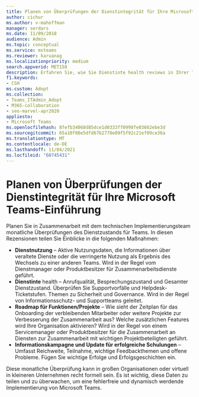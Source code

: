 ```yaml
---
title: Planen von Überprüfungen der Dienstintegrität für Ihre Microsoft Teams-Einführung
author: cichur
ms.author: v-mahoffman
manager: serdars
ms.date: 11/09/2018
audience: Admin
ms.topic: conceptual
ms.service: msteams
ms.reviewer: karuanag
ms.localizationpriority: medium
search.appverid: MET150
description: Erfahren Sie, wie Sie Dienstinte health reviews in Ihrer Teams verwenden, um Erkenntnisse über Nutzung, Integrität, Funktions-/Projektplan und andere Updates zu teilen.
f1.keywords:
- CSH
ms.custom: Adopt
ms.collection:
- Teams_ITAdmin_Adopt
- M365-collaboration
- seo-marvel-apr2020
appliesto:
- Microsoft Teams
ms.openlocfilehash: 8fefb34068d85dce1d0333ff0998fe03662ebe3d
ms.sourcegitcommit: 65a10f80e5dfd67b2778e09f5f92c21ef09ce36a
ms.translationtype: MT
ms.contentlocale: de-DE
ms.lasthandoff: 11/04/2021
ms.locfileid: "60745431"
---
```

# <a name="schedule-service-health-reviews-for-your-microsoft-teams-adoption"></a>Planen von Überprüfungen der Dienstintegrität für Ihre Microsoft Teams-Einführung

Planen Sie in Zusammenarbeit mit dem technischen Implementierungsteam monatliche Überprüfungen des Dienstzustands für Teams. In diesen Rezensionen teilen Sie Einblicke in die folgenden Maßnahmen:

- **Dienstnutzung** – Aktive Nutzungsdaten, die Informationen über veraltete Dienste oder die verringerte Nutzung als Ergebnis des Wechsels zu einer anderen Teams. Wird in der Regel vom Dienstmanager oder Produktbesitzer für Zusammenarbeitsdienste geführt.
- **Dienstinte** health – Anrufqualität, Besprechungszustand und Gesamter Dienstzustand. Überprüfen Sie Supportvorfälle und Helpdesk-Ticketstufen. Themen zu Sicherheit und Governance. Wird in der Regel von Informationsschutz- und Supportteams geleitet. 
- **Roadmap für Funktionen/Projekte** – Wie sieht der Zeitplan für das Onboarding der verbleibenden Mitarbeiter oder weitere Projekte zur Verbesserung der Zusammenarbeit aus? Welche zusätzlichen Features wird Ihre Organisation aktivieren? Wird in der Regel von einem Servicemanager oder Produktbesitzer für die Zusammenarbeit an Diensten zur Zusammenarbeit mit wichtigen Projektbeteiligten geführt.
- **Informationskampagne und Update für erfolgreiche Schulungen** – Umfasst Reichweite, Teilnahme, wichtige Feedbackthemen und offene Probleme. Fügen Sie wichtige Erfolge und Erfolgsgeschichten ein. 

Diese monatliche Überprüfung kann in großen Organisationen oder virtuell in kleineren Unternehmen recht formell sein. Es ist wichtig, diese Daten zu teilen und zu überwachen, um eine fehlerfreie und dynamisch werdende Implementierung von Microsoft Teams. 
